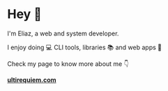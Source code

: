 # Hey 👋

I'm Eliaz, a web and system developer.

I enjoy doing :computer: CLI tools, libraries :books: and web apps :unicorn:

Check my page to know more about me 👇

**[ultirequiem.com](https://ultirequiem.com)**
